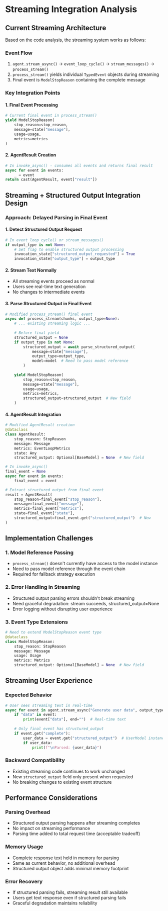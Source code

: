 # Streaming Integration Analysis

## Current Streaming Architecture

Based on the code analysis, the streaming system works as follows:

### Event Flow
1. `agent.stream_async()` → `event_loop_cycle()` → `stream_messages()` → `process_stream()`
2. `process_stream()` yields individual `TypedEvent` objects during streaming
3. Final event is `ModelStopReason` containing the complete message

### Key Integration Points

#### 1. Final Event Processing
```python
# Current final event in process_stream()
yield ModelStopReason(
    stop_reason=stop_reason, 
    message=state["message"], 
    usage=usage, 
    metrics=metrics
)
```

#### 2. AgentResult Creation
```python
# In invoke_async() - consumes all events and returns final result
async for event in events:
    _ = event
return cast(AgentResult, event["result"])
```

## Streaming + Structured Output Integration Design

### Approach: Delayed Parsing in Final Event

#### 1. Detect Structured Output Request
```python
# In event_loop_cycle() or stream_messages()
if output_type is not None:
    # Set flag to enable structured output processing
    invocation_state["structured_output_requested"] = True
    invocation_state["output_type"] = output_type
```

#### 2. Stream Text Normally
- All streaming events proceed as normal
- Users see real-time text generation
- No changes to intermediate events

#### 3. Parse Structured Output in Final Event
```python
# Modified process_stream() final event
async def process_stream(chunks, output_type=None):
    # ... existing streaming logic ...
    
    # Before final yield
    structured_output = None
    if output_type is not None:
        structured_output = await parse_structured_output(
            message=state["message"],
            output_type=output_type,
            model=model  # Need to pass model reference
        )
    
    yield ModelStopReason(
        stop_reason=stop_reason,
        message=state["message"], 
        usage=usage,
        metrics=metrics,
        structured_output=structured_output  # New field
    )
```

#### 4. AgentResult Integration
```python
# Modified AgentResult creation
@dataclass
class AgentResult:
    stop_reason: StopReason
    message: Message
    metrics: EventLoopMetrics
    state: Any
    structured_output: Optional[BaseModel] = None  # New field

# In invoke_async()
final_event = None
async for event in events:
    final_event = event

# Extract structured output from final event
result = AgentResult(
    stop_reason=final_event["stop_reason"],
    message=final_event["message"],
    metrics=final_event["metrics"], 
    state=final_event["state"],
    structured_output=final_event.get("structured_output")  # New
)
```

## Implementation Challenges

### 1. Model Reference Passing
- `process_stream()` doesn't currently have access to the model instance
- Need to pass model reference through the event chain
- Required for fallback strategy execution

### 2. Error Handling in Streaming
- Structured output parsing errors shouldn't break streaming
- Need graceful degradation: stream succeeds, structured_output=None
- Error logging without disrupting user experience

### 3. Event Type Extensions
```python
# Need to extend ModelStopReason event type
@dataclass
class ModelStopReason:
    stop_reason: StopReason
    message: Message
    usage: Usage
    metrics: Metrics
    structured_output: Optional[BaseModel] = None  # New field
```

## Streaming User Experience

### Expected Behavior
```python
# User sees streaming text in real-time
async for event in agent.stream_async("Generate user data", output_type=UserModel):
    if "data" in event:
        print(event["data"], end="")  # Real-time text
    
    # Only final event has structured_output
    if event.get("complete"):
        user_data = event.get("structured_output")  # UserModel instance or None
        if user_data:
            print(f"\nParsed: {user_data}")
```

### Backward Compatibility
- Existing streaming code continues to work unchanged
- New `structured_output` field only present when requested
- No breaking changes to existing event structure

## Performance Considerations

### Parsing Overhead
- Structured output parsing happens after streaming completes
- No impact on streaming performance
- Parsing time added to total request time (acceptable tradeoff)

### Memory Usage
- Complete response text held in memory for parsing
- Same as current behavior, no additional overhead
- Structured output object adds minimal memory footprint

### Error Recovery
- If structured parsing fails, streaming result still available
- Users get text response even if structured parsing fails
- Graceful degradation maintains reliability
